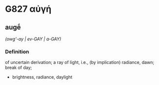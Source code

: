 # G827 αὐγή

## augḗ

_(owg'-ay | ev-GAY | a-GAY)_

### Definition

of uncertain derivation; a ray of light, i.e., (by implication) radiance, dawn; break of day; 

- brightness, radiance, daylight
